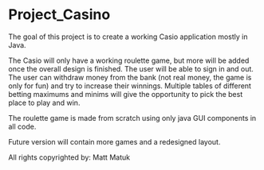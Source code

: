 # Project_Casino

The goal of this project is to create a working Casio application mostly in Java. 

The Casio will only have a working roulette game, but more will be added once the overall design is finished. The user will be able to sign in and out. The user can withdraw money from the bank (not real money, the game is only for fun) and try to increase their winnings. Multiple tables of different betting maximums and minims will give the opportunity to pick the best place to play and win.

The roulette game is made from scratch using only java GUI components in all code.

Future version will contain more games and a redesigned layout.

All rights copyrighted by: Matt Matuk
